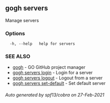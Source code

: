## gogh servers

Manage servers

### Options

```
  -h, --help   help for servers
```

### SEE ALSO

* [gogh](gogh.md)	 - GO GitHub project manager
* [gogh servers login](gogh_servers_login.md)	 - Login for a server
* [gogh servers logout](gogh_servers_logout.md)	 - Logout from a server
* [gogh servers set-default](gogh_servers_set-default.md)	 - Set default server

###### Auto generated by spf13/cobra on 27-Feb-2021
